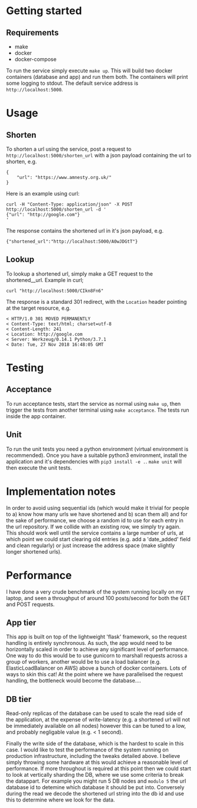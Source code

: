 # Getting started

## Requirements

 - make
 - docker
 - docker-compose

To run the service simply execute `make up`. This will build two docker containers (database and app) and run them both. The containers will print some logging to stdout. The default service address is `http://localhost:5000`.

# Usage

## Shorten

To shorten a url using the service, post a request to `http://localhost:5000/shorten_url` with a json payload containing the url to shorten, e.g.
```
{
    "url": "https://www.amnesty.org.uk/"
}
```
Here is an example using curl:
```
curl -H "Content-Type: application/json" -X POST http://localhost:5000/shorten_url -d '
{"url": "http://google.com"}
'
```
The response contains the shortened url in it's json payload, e.g.
```
{"shortened_url":"http://localhost:5000/A0wJDGtT"}
```

## Lookup

To lookup a shortened url, simply make a GET request to the shortened__url. Example in curl;
```
curl "http://localhost:5000/CIkn8Fn6"
```
The response is a standard 301 redirect, with the `Location` header pointing at the target resource, e.g.
```
< HTTP/1.0 301 MOVED PERMANENTLY
< Content-Type: text/html; charset=utf-8
< Content-Length: 241
< Location: http://google.com
< Server: Werkzeug/0.14.1 Python/3.7.1
< Date: Tue, 27 Nov 2018 16:48:05 GMT
```

# Testing

## Acceptance
To run acceptance tests, start the service as normal using `make up`, then trigger the tests from another terminal using `make acceptance`. The tests run inside the app container.

## Unit
To run the unit tests you need a python environment (virtual environment is recommended). Once you have a suitable python3 environment, install the application and it's dependencies with `pip3 install -e .`. `make unit` will then execute the unit tests.

# Implementation notes
In order to avoid using sequential ids (which would make it trivial for people to a) know how many urls we have shortened and b) scan them all) and for the sake of performance, we choose a random id to use for each entry in the url repository. If we collide with an existing row, we simply try again. This should work well until the service contains a large number of urls, at which point we could start clearing old entries (e.g. add a 'date_added' field and clean regularly) or just increase the address space (make slightly longer shortened urls).

# Performance
I have done a very crude benchmark of the system running locally on my laptop, and seen a throughput of around 100 posts/second for both the GET and POST requests.

## App tier

This app is built on top of the lightweight 'flask' framework, so the request handling is entirely synchronous. As such, the app would need to be horizontally scaled in order to achieve any significant level of performance. One way to do this would be to use gunicorn to marshall requests across a group of workers, another would be to use a load balancer (e.g. ElasticLoadBalancer on AWS) above a bunch of docker containers. Lots of ways to skin this cat!
At the point where we have parallelised the request handling, the bottleneck would become the database....

## DB tier

Read-only replicas of the database can be used to scale the read side of the application, at the expense of write-latency (e.g. a shortened url will not be immediately available on all nodes) however this can be tuned to a low, and probably negligable value (e.g. < 1 second).

Finally the write side of the database, which is the hardest to scale in this case. I would like to test the performance of the system running on production infrastructure, including the tweaks detailed above. I believe simply throwing some hardware at this would achieve a reasonable level of performance.
If more throughout is required at this point then we could start to look at vertically sharding the DB, where we use some criteria to break the datappart. For example you might run 5 DB nodes and `modulo 5` the url database id to detemine which database it should be put into. Conversely during the read we decode the shortened url string into the db id and use this to determine where we look for the data.
